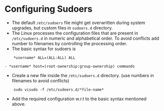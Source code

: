 # Configuring Sudoers

- The default `/etc/sudoers` file might get overwritten during system upgrades, but custom files in `sudoers.d` directory.
- The Linux processes the configuration files that are present in `/etc/sudoers.d` in numeric and alphabetical order. To avoid conflicts add number to filenames by controlling the processing order.
- The basic syntax for sudoers is
```
	*username* ALL=(ALL:ALL) ALL
```
	- *username* host=(root-ownership:group-ownership) commands
- Create a new file inside the `/etc/sudoers.d` directory. (use numbers in filenames to avoid conflicts)
```
	sudo visudo -f /etc/sudoers.d/*file-name*
```
- Add the required configuration w.r.t to the basic syntax mentioned above.